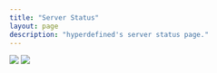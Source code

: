 ```yaml
---
title: "Server Status"
layout: page
description: "hyperdefined's server status page."
---
```

<div id="status-div">
    <img class="status-image" src="https://hyper.lol/status/overall.png"/>
    <img class="status-image" src="https://hyper.lol/status/top5.png"/>
</div>